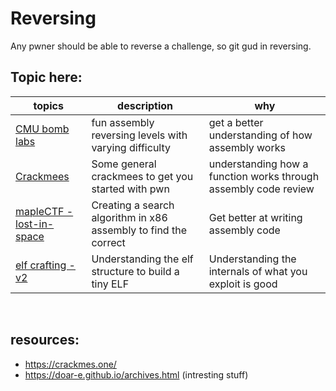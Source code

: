 # Reversing

Any pwner should be able to reverse a challenge, so git gud in reversing.

## Topic here:
| topics | description | why |
| --- | --- | --- |
|[CMU bomb labs](./cmu-bomblab/cmubomb)| fun assembly reversing levels with varying difficulty | get a better understanding of how assembly works |
|[Crackmees](./crackme/)| Some general crackmees to get you started with pwn | understanding how a function works through assembly code review |
|[mapleCTF - lost-in-space](./assembly-challs/fun-assembly-challenge/) | Creating a search algorithm in x86 assembly to find the correct | Get better at writing assembly code |
|[elf crafting - v2](./elf-internals/) | Understanding the elf structure to build a tiny ELF | Understanding the internals of what you exploit is good |
<br>

## resources:
* https://crackmes.one/
* https://doar-e.github.io/archives.html (intresting stuff)